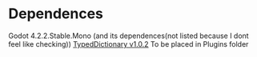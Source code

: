 # Dependences
Godot 4.2.2.Stable.Mono (and its dependences(not listed because I dont feel like checking))
[TypedDictionary v1.0.2](https://github.com/PattyHoswell/Godot-NET-Typed-Dictionary) To be placed in Plugins folder